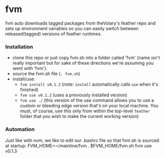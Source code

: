 fvm
===

fvm auto downloads tagged packages from theVolary's feather repo and sets up environment variables so you can easily switch between released(tagged) versions of feather runtimes.

### Installation
- clone this repo or just copy fvm.sh into a folder called 'fvm' (name isn't really important but for sake of these directions we're assuming you went with 'fvm').
- source the fvm.sh file (`. fvm.sh`)
- install/use:
  - `fvm install v0.1.3` (note: `install` automatically calls `use` when it's finished)
  - `fvm use v0.1.2` (uses a previously installed version)
  - `fvm use ./` (this version of the use command allows you to use a custom or bleeding edge version that's on your local machine. You must, of course, use this only from within the top-level `feather` folder that you wish to make the current working version)

### Automation
Just like with nvm, we like to edit our .bashrc file so that fvm.sh is sourced at startup:
    FVM_HOME=~/mainline/fvm
    . $FVM_HOME/fvm.sh
    fvm use v0.1.3
   